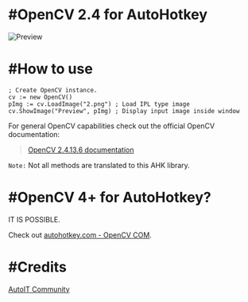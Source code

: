 # #OpenCV 2.4 for AutoHotkey
![Preview](https://i.imgur.com/AXHuWvE.png)

# #How to use
```AutoHotkey
; Create OpenCV instance.
cv := new OpenCV()	
pImg := cv.LoadImage("2.png") ; Load IPL type image
cv.ShowImage("Preview", pImg) ; Display input image inside window
```
For general OpenCV capabilities check out the official OpenCV documentation:
> [OpenCV 2.4.13.6 documentation](https://docs.opencv.org/2.4.13.6/)

`Note:` Not all methods are translated to this AHK library.

# #OpenCV 4+ for AutoHotkey?

IT IS POSSIBLE.

Check out [autohotkey.com - OpenCV COM](https://www.autohotkey.com/boards/viewtopic.php?t=96394).

# #Credits

[AutoIT Community](https://www.autoitscript.com/forum/topic/160732-opencv-udf/)
